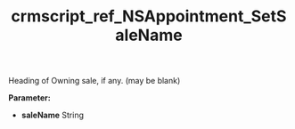 ﻿---
title: crmscript_ref_NSAppointment_SetSaleName
description: NSAppointment.SetSaleName(String saleName)
intellisense: NSAppointment.SetSaleName
keywords: NSAppointment, GetSaleName
so.topic: reference
---

Heading of Owning sale, if any. (may be blank)

**Parameter:** 
 - **saleName** String

